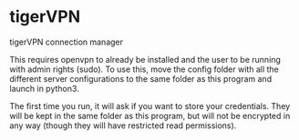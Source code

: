 # tigerVPN
tigerVPN connection manager

This requires openvpn to already be installed and the user to be running with admin rights (sudo).
To use this, move the config folder with all the different server configurations to the same folder as
this program and launch in python3.

The first time you run, it will ask if you want to store your credentials.  They will be kept in the same folder
as this program, but will not be encrypted in any way (though they will have restricted read permissions).
